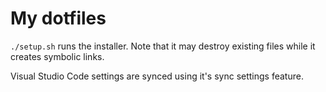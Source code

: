 # My dotfiles

`./setup.sh` runs the installer. Note that it may destroy existing files while it creates symbolic links.

Visual Studio Code settings are synced using it's sync settings feature.
